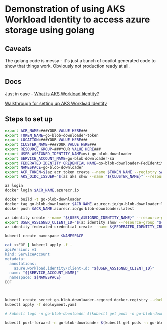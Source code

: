 # Demonstration of using AKS Workload Identity to access azure storage using golang

## Caveats

The golang code is messy - it's just a bunch of copilot generated code to show that things work. Obviously not production ready at all.

## Docs

Just in case - [What is AKS Workload Identity?](https://learn.microsoft.com/en-us/azure/aks/workload-identity-overview?tabs=dotnet)

[Walkthrough for setting up AKS Workload Identity](https://learn.microsoft.com/en-us/azure/aks/workload-identity-deploy-cluster)

## Steps to set up

```bash
export ACR_NAME=###YOUR VALUE HERE###
export TOKEN_NAME=go-blob-downloader-token
export LOCATION=###YOUR VALUE HERE###
export CLUSTER_NAME=###YOUR VALUE HERE###
export RESOURCE_GROUP=###YOUR VALUE HERE###
export USER_ASSIGNED_IDENTITY_NAME=msi-go-blob-downloader
export SERVICE_ACCOUNT_NAME=go-blob-downloader-sa
export FEDERATED_IDENTITY_CREDENTIAL_NAME=go-blob-downloader-FedIdentity
export NAMESPACE=go-blob-downloader
export ACR_TOKEN=$(az acr token create --name $TOKEN_NAME --registry $ACR_NAME --scope-map _repositories_push_metadata_write --expiration $(date -u -d "+1 day" +"%Y-%m-%dT%H:%M:%SZ") --query "credentials.passwords[0].value" --output tsv)
export AKS_OIDC_ISSUER="$(az aks show --name "${CLUSTER_NAME}" --resource-group "${RESOURCE_GROUP}" --query "oidcIssuerProfile.issuerUrl" --output tsv)"

az login
docker login $ACR_NAME.azurecr.io

docker build -t go-blob-downloader .  
docker tag go-blob-downloader $ACR_NAME.azurecr.io/go-blob-downloader:latest
docker push $ACR_NAME.azurecr.io/go-blob-downloader:latest 

az identity create --name "${USER_ASSIGNED_IDENTITY_NAME}" --resource-group "${RESOURCE_GROUP}" --location "${LOCATION}"
export USER_ASSIGNED_CLIENT_ID="$(az identity show --resource-group "${RESOURCE_GROUP}" --name "${USER_ASSIGNED_IDENTITY_NAME}" --query 'clientId' --output tsv)"
az identity federated-credential create --name ${FEDERATED_IDENTITY_CREDENTIAL_NAME} --identity-name "${USER_ASSIGNED_IDENTITY_NAME}" --resource-group "${RESOURCE_GROUP}" --issuer "${AKS_OIDC_ISSUER}" --subject system:serviceaccount:"${NAMESPACE}":"${SERVICE_ACCOUNT_NAME}" --audience api://AzureADTokenExchange

kubectl create namespace $NAMESPACE

cat <<EOF | kubectl apply -f -
apiVersion: v1
kind: ServiceAccount
metadata:
  annotations:
    azure.workload.identity/client-id: "${USER_ASSIGNED_CLIENT_ID}"
  name: "${SERVICE_ACCOUNT_NAME}"
  namespace: ${NAMESPACE}
EOF



kubectl create secret go-blob-downloader-regcred docker-registry --docker-server=$ACR_NAME.azurecr.io --docker-username=$TOKEN_NAME --docker-password=$ACR_TOKEN --save-config --dry-run=client -o json | kubectl apply -f -
kubectl apply -f deployment.yaml

# kubectl logs -n go-blob-downloader $(kubectl get pods -n go-blob-downloader -o name --no-headers=true)

kubectl port-forward -n go-blob-downloader $(kubectl get pods -n go-blob-downloader -o name --no-headers=true) 8080:8080
```

